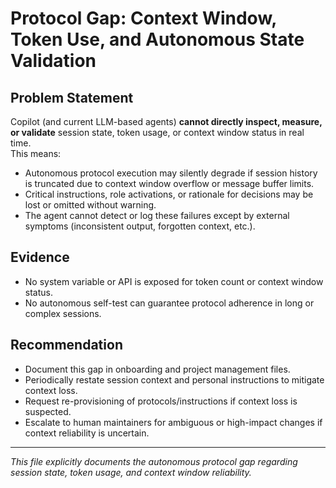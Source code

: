 # Protocol Gap: Context Window, Token Use, and Autonomous State Validation

## Problem Statement

Copilot (and current LLM-based agents) **cannot directly inspect, measure, or validate** session state, token usage, or context window status in real time.  
This means:
- Autonomous protocol execution may silently degrade if session history is truncated due to context window overflow or message buffer limits.
- Critical instructions, role activations, or rationale for decisions may be lost or omitted without warning.
- The agent cannot detect or log these failures except by external symptoms (inconsistent output, forgotten context, etc.).

## Evidence

- No system variable or API is exposed for token count or context window status.
- No autonomous self-test can guarantee protocol adherence in long or complex sessions.

## Recommendation

- Document this gap in onboarding and project management files.
- Periodically restate session context and personal instructions to mitigate context loss.
- Request re-provisioning of protocols/instructions if context loss is suspected.
- Escalate to human maintainers for ambiguous or high-impact changes if context reliability is uncertain.

---
*This file explicitly documents the autonomous protocol gap regarding session state, token usage, and context window reliability.*